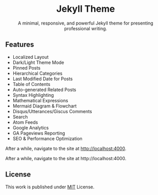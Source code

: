 <div align="center">

  # Jekyll Theme

  A minimal, responsive, and powerful Jekyll theme for presenting professional writing.

</div>

## Features

- Localized Layout
- Dark/Light Theme Mode
- Pinned Posts
- Hierarchical Categories
- Last Modified Date for Posts
- Table of Contents
- Auto-generated Related Posts
- Syntax Highlighting
- Mathematical Expressions
- Mermaid Diagram & Flowchart
- Disqus/Utterances/Giscus Comments
- Search
- Atom Feeds
- Google Analytics
- GA Pageviews Reporting
- SEO & Performance Optimization




After a while, navigate to the site at <http://localhost:4000>.

After a while, navigate to the site at http://localhost:4000.

## License

This work is published under [MIT](https://github.com/cotes2020/jekyll-theme-chirpy/blob/master/LICENSE) License.
